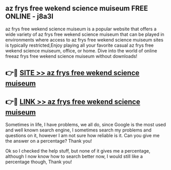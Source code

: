 ## az frys free wekend science muiseum FREE ONLINE - j8a3l

az frys free wekend science muiseum is a popular website that offers a wide variety of az frys free wekend science muiseum that can be played in environments where access to az frys free wekend science muiseum sites is typically restricted,Enjoy playing all your favorite casual az frys free wekend science muiseum, office, or home. Dive into the world of online freeaz frys free wekend science muiseum without downloads!

## 👉🔴 [SITE >> az frys free wekend science muiseum](http://news.freeplayer.one?title=az_frys_free_wekend_science_muiseum&ref=FRRE)

## 👉🔴 [LINK >> az frys free wekend science muiseum](http://news.freeplayer.one?title=az_frys_free_wekend_science_muiseum&ref=FREE)

Sometimes in life, I have problems, we all do, since Google is the most used and well known search engine, I sometimes search my problems and questions on it, however I am not sure how reliable is it. Can you give me the answer on a percentage? Thank you!

Ok so I checked the help stuff, but none of it gives me a percentage, although I now know how to search better now, I would still like a percentage though, Thank you!